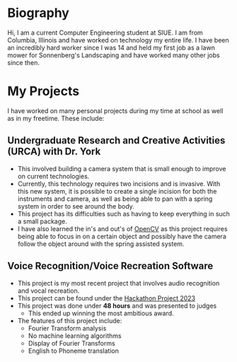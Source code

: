 # Biography

Hi, I am a current Computer Engineering student at SIUE. I am from Columbia, Illinois and have worked on technology my entire life. I have been an incredibly hard worker since I was 14 and held my first job as a lawn mower for Sonnenberg's Landscaping and have worked many other jobs since then.

# My Projects

I have worked on many personal projects during my time at school as well as in my freetime. These include:

## Undergraduate Research and Creative Activities (URCA) with Dr. York

- This involved building a camera system that is small enough to improve on current technologies.
- Currently, this technology requires two incisions and is invasive. With this new system, it is possible to create a single incision for both the instruments and camera, as well as being able to pan with a spring system in order to see around the body.
- This project has its difficulties such as having to keep everything in such a small package.
- I have also learned the in's and out's of [OpenCV](https://opencv.org/) as this project requires being able to focus in on a certain object and possibly have the camera follow the object around with the spring assisted system.

## Voice Recognition/Voice Recreation Software

- This project is my most recent project that involves audio recognition and vocal recreation.
- This project can be found under the [Hackathon Project 2023](https://github.com/probstcj/Hackathon-Project-2023)
- This project was done under **48 hours** and was presented to judges
  - This ended up winning the most ambitious award.
- The features of this project include:
  - Fourier Transform analysis
  - No machine learning algorithms
  - Display of Fourier Transforms
  - English to Phoneme translation
<!--
**probstcj/probstcj** is a ✨ _special_ ✨ repository because its `README.md` (this file) appears on your GitHub profile.

Here are some ideas to get you started:

- 🔭 I’m currently working on ...
- 🌱 I’m currently learning ...
- 👯 I’m looking to collaborate on ...
- 🤔 I’m looking for help with ...
- 💬 Ask me about ...
- 📫 How to reach me: ...
- 😄 Pronouns: ...
- ⚡ Fun fact: ...
-->
